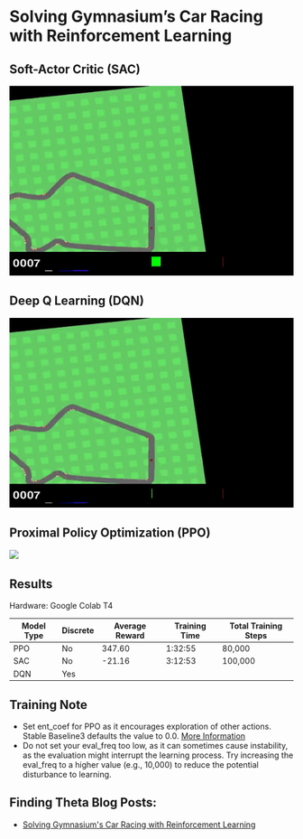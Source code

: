 # Solving Gymnasium’s Car Racing with Reinforcement Learning

## Soft-Actor Critic (SAC)

![](/Images/sac_car_racing.gif)

## Deep Q Learning (DQN)

![](/Images/dqn_car_racing.gif)

## Proximal Policy Optimization (PPO)

![](/Images/ppo_car_racing.gif)

## Results
Hardware: Google Colab T4

| Model Type | Discrete | Average Reward| Training Time | Total Training Steps |
|------------|----------|---------------|---------------|----------------------|
| PPO        | No       | 347.60        |  1:32:55      | 80,000               |
| SAC        | No       | -21.16        |  3:12:53      | 100,000              |
| DQN        | Yes      |               |               |                      |

## Training Note
- Set ent_coef for PPO as it encourages exploration of other actions. Stable Baseline3 defaults the value to 0.0. [More Information](https://www.youtube.com/watch?v=1ppslywmIPs)
- Do not set your eval_freq too low, as it can sometimes cause instability, as the evaluation might interrupt the learning process. Try increasing the eval_freq to a higher value (e.g., 10,000) to reduce the potential disturbance to learning.

## Finding Theta Blog Posts:
 - [Solving Gymnasium's Car Racing with Reinforcement Learning](https://www.findingtheta.com/blog/solving-gymnasiums-car-racing-with-reinforcement-learning)
